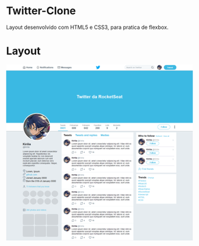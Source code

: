 # Twitter-Clone
Layout desenvolvido com HTML5 e CSS3, para pratica de flexbox.

# Layout 
<img src="TwitterClone-Banner.png" alt="Banner" width="800"/>
